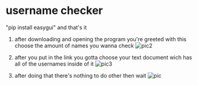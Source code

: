 # username checker

"pip install easygui" and that's it

1. after downloading and opening the program you're greeted with this
choose the amount of names you wanna check
![pic2](https://i.imgur.com/E8ZnenC.png)

2. after you put in the link you gotta choose your text document
wich has all of the usernames inside of it
![pic3](https://i.imgur.com/KZEkSLH.png)

3. after doing that there's nothing to do other then wait
![pic](https://i.imgur.com/4ZBJasJ.png)
